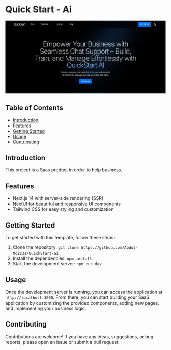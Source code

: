 # Quick Start - Ai


![Preview](/public/preview1.png)

## Table of Contents

- [Introduction](#introduction)
- [Features](#features)
- [Getting Started](#getting-started)
- [Usage](#usage)
- [Contributing](#contributing)

## Introduction

This project is a Saas product in order to help business.

## Features

- Next.js 14 with server-side rendering (SSR)
- NextUI for beautiful and responsive UI components
- Tailwind CSS for easy styling and customization

## Getting Started

To get started with this template, follow these steps:

1. Clone the repository: `git clone https://github.com/Abdul-Moiz31/QuickStart-ai`
2. Install the dependencies: `npm install`
3. Start the development server: `npm run dev`

## Usage

Once the development server is running, you can access the application at `http://localhost:3000`. From there, you can start building your SaaS application by customizing the provided components, adding new pages, and implementing your business logic.

## Contributing

Contributions are welcome! If you have any ideas, suggestions, or bug reports, please open an issue or submit a pull request.

